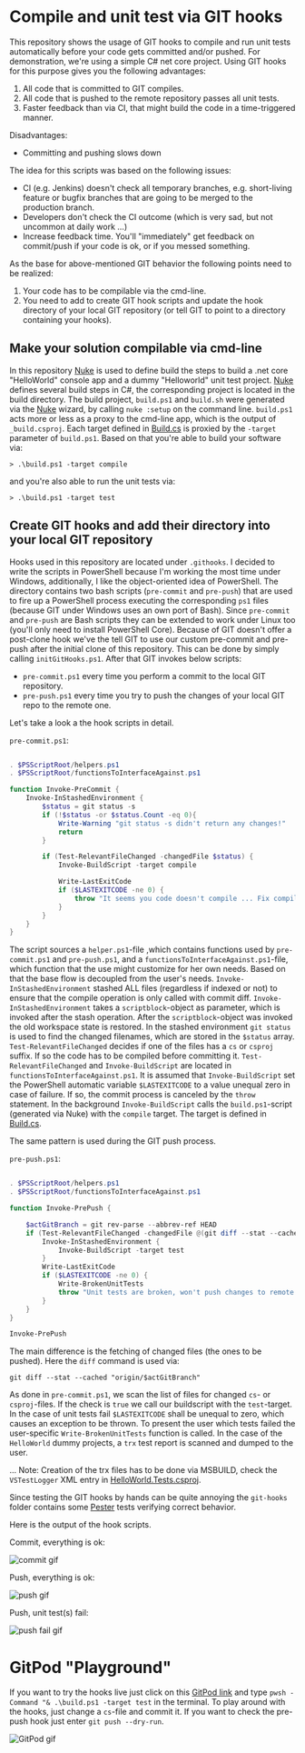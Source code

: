 # Compile and unit test via GIT hooks

This repository shows the usage of GIT hooks to compile and run unit tests automatically before your code gets committed and/or pushed. For demonstration, we're using a simple C# net core project. Using GIT hooks for this purpose gives you the following advantages:

1. All code that is committed to GIT compiles.
2. All code that is pushed to the remote repository passes all unit tests.
3. Faster feedback than via CI, that might build the code in a time-triggered manner.

Disadvantages:

- Committing and pushing slows down

The idea for this scripts was based on the following issues:

- CI (e.g. Jenkins) doesn't check all temporary branches, e.g. short-living feature or bugfix branches that are going to be merged to the production branch.
- Developers don't check the CI outcome (which is very sad, but not uncommon at daily work ...)
- Increase feedback time. You'll "immediately" get feedback on commit/push if your code is ok, or if you messed something.

As the base for above-mentioned GIT behavior the following points need to be realized:

1. Your code has to be compilable via the cmd-line.
2. You need to add to create GIT hook scripts and update the hook directory of your local GIT repository (or tell GIT to point to a directory containing your hooks).

## Make your solution compilable via cmd-line

In this repository [Nuke](https://nuke.build) is used to define build the steps to build a .net core "HelloWorld" console app and a dummy "Helloworld" unit test project. [Nuke](https://nuke.build) defines several build steps in C#, the corresponding project is located in the build directory. The build project, `build.ps1` and `build.sh` were generated via the [Nuke](https://nuke.build) wizard, by calling ```nuke :setup``` on the command line. `build.ps1` acts more or less as a proxy to the cmd-line app, which is the output of ```_build.csproj```. Each target defined in [Build.cs](https://github.com/moerwald/how-to-use-git-hooks-for-csharp-projects/blob/master/build/Build.cs) is proxied by the ```-target``` parameter of ```build.ps1```. Based on that you're able to build your software via:

```
> .\build.ps1 -target compile
```

and you're also able to run the unit tests via:

```
> .\build.ps1 -target test
```

## Create GIT hooks and add their directory into your local GIT repository

Hooks used in this repository are located under ```.githooks```. I decided to write the scripts in PowerShell because I'm working the most time under Windows, additionally, I like the object-oriented idea of PowerShell. The directory contains two bash scripts (```pre-commit``` and ```pre-push```) that are used to fire up a PowerShell process executing the corresponding `ps1` files (because GIT under Windows uses an own port of Bash). Since ```pre-commit``` and ```pre-push``` are Bash scripts they can be extended to work under Linux too (you'll only need to install PowerShell Core). Because of GIT doesn't offer a post-clone hook we've the tell GIT to use our custom pre-commit and pre-push after the initial clone of this repository. This can be done by simply calling ```initGitHooks.ps1```. After that GIT invokes below scripts:

* ```pre-commit.ps1``` every time you perform a commit to the local GIT repository.
* ```pre-push.ps1``` every time you try to push the changes of your local GIT repo to the remote one.

Let's take a look a the hook scripts in detail.

```pre-commit.ps1```:

```PowerShell

. $PSScriptRoot/helpers.ps1
. $PSScriptRoot/functionsToInterfaceAgainst.ps1

function Invoke-PreCommit {
    Invoke-InStashedEnvironment { 
        $status = git status -s
        if (!$status -or $status.Count -eq 0){
            Write-Warning "git status -s didn't return any changes!"
            return
        }

        if (Test-RelevantFileChanged -changedFile $status) {
            Invoke-BuildScript -target compile

            Write-LastExitCode
            if ($LASTEXITCODE -ne 0) {
                throw "It seems you code doesn't compile ... Fix compilation error(s) before commiting"
            }
        }
    }
}

```

The script sources a `helper.ps1`-file ,which contains functions used by `pre-commit.ps1` and `pre-push.ps1`,  and a `functionsToInterfaceAgainst.ps1`-file, which function that the use might customize for her own needs. Based on that the base flow is decoupled from the user's needs. `Invoke-InStashedEnvironment` stashed ALL files (regardless if indexed or not) to ensure that the compile operation is only called with commit diff. `Invoke-InStashedEnvironment` takes a `scriptblock`-object as parameter, which is invoked after the stash operation. After the `scriptblock`-object was invoked the old workspace state is restored.
In the stashed environment ```git status``` is used to find the changed filenames, which are stored in the `$status` array. `Test-RelevantFileChanged` decides if one of the files has a `cs` or `csproj` suffix. If so the code has to be compiled before committing it. `Test-RelevantFileChanged` and `Invoke-BuildScript` are located in `functionsToInterfaceAgainst.ps1`. It is assumed that `Invoke-BuildScript` set the PowerShell automatic variable `$LASTEXITCODE` to a value unequal zero in case of failure. If so, the commit process is canceled by the `throw` statement. In the background `Invoke-BuildScript` calls the ```build.ps1```-script (generated via Nuke) with the ```compile``` target. The target is defined in [Build.cs](https://github.com/moerwald/c-sharp-git-hooks/blob/feature/repo-description/build/Build.cs).

The same pattern is used during the GIT push process.

```pre-push.ps1```:

```PowerShell

. $PSScriptRoot/helpers.ps1
. $PSScriptRoot/functionsToInterfaceAgainst.ps1

function Invoke-PrePush {

    $actGitBranch = git rev-parse --abbrev-ref HEAD
    if (Test-RelevantFileChanged -changedFile @(git diff --stat --cached "origin/$actGitBranch")) {
        Invoke-InStashedEnvironment { 
            Invoke-BuildScript -target test
        }
        Write-LastExitCode
        if ($LASTEXITCODE -ne 0) {
            Write-BrokenUnitTests
            throw "Unit tests are broken, won't push changes to remote repository"
        }
    }
}

Invoke-PrePush

```

The main difference is the fetching of changed files (the ones to be pushed). Here the `diff` command is used via:

```
git diff --stat --cached "origin/$actGitBranch"
```

As done in `pre-commit.ps1`, we scan the list of files for changed `cs`- or `csproj`-files. If the check is `true` we call our buildscript with the `test`-target. In the case of unit tests fail `$LASTEXITCODE` shall be unequal to zero, which causes an exception to be thrown. To present the user which tests failed the user-specific `Write-BrokenUnitTests` function is called. In the case of the `HelloWorld` dummy projects, a `trx` test report is scanned and dumped to the user.

... Note: Creation of the trx files has to be done via MSBUILD, check the `VSTestLogger` XML entry in [HelloWorld.Tests.csproj](https://github.com/moerwald/how-to-use-git-hooks-for-csharp-projects/blob/84cbab0c960e04825ba4a8cd7507e66aa47d558e/src/project-cmd-line-app/HelloWorld/HelloWorld.Tests/HelloWorld.Tests.csproj#L15).

Since testing the GIT hooks by hands can be quite annoying the `git-hooks` folder contains some [Pester](https://github.com/pester/Pester) tests verifying correct behavior.

Here is the output of the hook scripts.

Commit, everything is ok:

![commit gif](docu/gifs/git-commit-hook.gif)

Push, everything is ok:

![push gif](docu/gifs/git-push-hook.gif)

Push, unit test(s) fail:

![push fail gif](docu/gifs/git-push-hook-failure.gif)


# GitPod "Playground"

If you want to try the hooks live just click on this [GitPod link](https://gitpod.io/#https://github.com/moerwald/how-to-use-git-hooks-for-csharp-projects) and type `pwsh -Command "& .\build.ps1 -target test` in the terminal. To play around with the hooks, just change a `cs`-file and commit it. If you want to check the pre-push hook just enter `git push --dry-run`.

![GitPod gif](docu/gifs/gitpod.gif)
